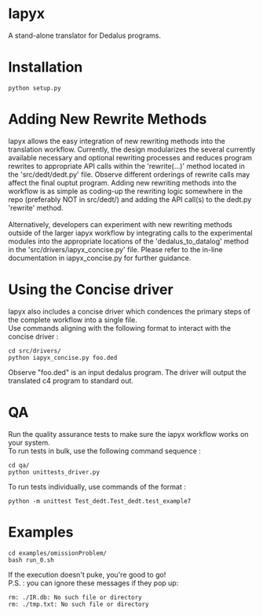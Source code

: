 
# Iapyx

A stand-alone translator for Dedalus programs.

# Installation

```
python setup.py
```

# Adding New Rewrite Methods
Iapyx allows the easy integration of new rewriting methods into the translation workflow. Currently, the design modularizes the several currently available necessary and optional rewriting processes and reduces program rewrites to appropriate API calls within the 'rewrite(...)' method located in the 'src/dedt/dedt.py' file. Observe different orderings of rewrite calls may affect the final ouptut program. Adding new rewriting methods into the workflow is as simple as coding-up the rewriting logic somewhere in the repo (preferably NOT in src/dedt/) and adding the API call(s) to the dedt.py 'rewrite' method.
<br><br>
Alternatively, developers can experiment with new rewriting methods outside of the larger iapyx workflow by integrating calls to the experimental modules into the appropriate locations of the 'dedalus_to_datalog' method in the 'src/drivers/iapyx_concise.py' file. Please refer to the in-line documentation in iapyx_concise.py for further guidance.

# Using the Concise driver
Iapyx also includes a concise driver which condences the primary steps of the complete workflow into a single file.<br>
Use commands aligning with the following format to interact with the concise driver :
```
cd src/drivers/
python iapyx_concise.py foo.ded
```
Observe "foo.ded" is an input dedalus program. The driver will output the translated c4 program to standard out.

# QA
Run the quality assurance tests to make sure the iapyx workflow works on your system.
<br>
To run tests in bulk, use the following command sequence :
```
cd qa/
python unittests_driver.py
```
To run tests individually, use commands of the format :
```
python -m unittest Test_dedt.Test_dedt.test_example7
```

# Examples
```
cd examples/omissionProblem/
bash run_0.sh
```
If the execution doesn't puke, you're good to go! <br>
P.S. : you can ignore these messages if they pop up:
```
rm: ./IR.db: No such file or directory
rm: ./tmp.txt: No such file or directory
```
